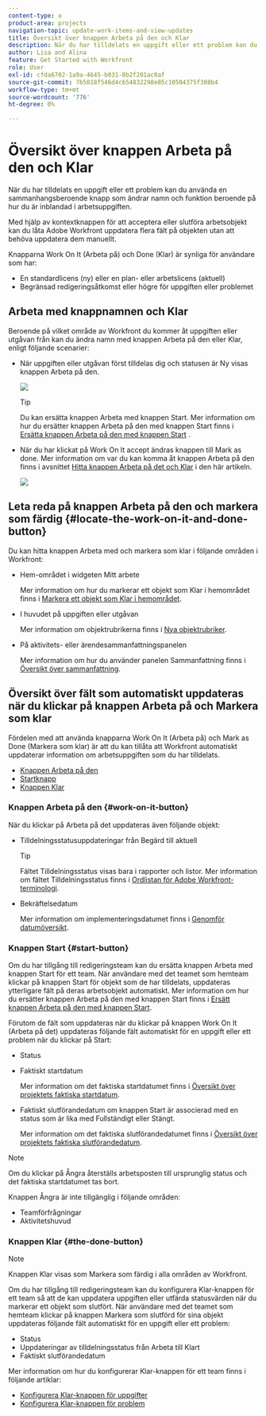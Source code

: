 ```yaml
---
content-type: o
product-area: projects
navigation-topic: update-work-items-and-view-updates
title: Översikt över knappen Arbeta på den och Klar
description: När du har tilldelats en uppgift eller ett problem kan du använda en sammanhangsberoende knapp som ändrar namn och funktion beroende på hur du är inblandad i arbetsuppgiften.
author: Lisa and Alina
feature: Get Started with Workfront
role: User
exl-id: cfda6702-1a9a-4645-b031-8b2f201ac0af
source-git-commit: 7b5018f546d4c654832298e85c10504375f380b4
workflow-type: tm+mt
source-wordcount: '776'
ht-degree: 0%

---
```


# Översikt över knappen Arbeta på den och Klar

När du har tilldelats en uppgift eller ett problem kan du använda en sammanhangsberoende knapp som ändrar namn och funktion beroende på hur du är inblandad i arbetsuppgiften.

Med hjälp av kontextknappen för att acceptera eller slutföra arbetsobjekt kan du låta Adobe Workfront uppdatera flera fält på objekten utan att behöva uppdatera dem manuellt.

Knapparna Work On It (Arbeta på) och Done (Klar) är synliga för användare som har:

* En standardlicens (ny) eller en plan- eller arbetslicens (aktuell)
* Begränsad redigeringsåtkomst eller högre för uppgiften eller problemet

## Arbeta med knappnamnen och Klar

Beroende på vilket område av Workfront du kommer åt uppgiften eller utgåvan från kan du ändra namn med knappen Arbeta på den eller Klar, enligt följande scenarier:

* När uppgiften eller utgåvan först tilldelas dig och statusen är Ny visas knappen Arbeta på den.

  ![](assets/nwe-work-on-it-button.png)

  >[!TIP]
  >
  >Du kan ersätta knappen Arbeta med knappen Start. Mer information om hur du ersätter knappen Arbeta på den med knappen Start finns i [Ersätta knappen Arbeta på den med knappen Start](../../people-teams-and-groups/create-and-manage-teams/work-on-it-button-to-start-button.md) .

* När du har klickat på Work On It accept ändras knappen till Mark as done. Mer information om var du kan komma åt knappen Arbeta på den finns i avsnittet [Hitta knappen Arbeta på det och Klar](#locate-the-work-on-it-and-done-button) i den här artikeln.

  ![](assets/nwe-mark-as-done-button-350x122.png)


<!--If you are not the only one assigned to the task or issue and you are accessing your work item from the My Work widget in the Home area, the button changes to Done with my part.

  ![](assets/home-left-done-with-my-part-button-350x184.png)-->

## Leta reda på knappen Arbeta på den och markera som färdig {#locate-the-work-on-it-and-done-button}

Du kan hitta knappen Arbeta med och markera som klar i följande områden i Workfront:

* Hem-området i widgeten Mitt arbete

  Mer information om hur du markerar ett objekt som Klar i hemområdet finns i [Markera ett objekt som Klar i hemområdet](../../workfront-basics/using-home/using-the-home-area/mark-item-done-in-home.md).

* I huvudet på uppgiften eller utgåvan

  Mer information om objektrubrikerna finns i [Nya objektrubriker](../../workfront-basics/the-new-workfront-experience/new-object-headers.md).

* På aktivitets- eller ärendesammanfattningspanelen

  Mer information om hur du använder panelen Sammanfattning finns i [Översikt över sammanfattning](../../workfront-basics/the-new-workfront-experience/summary-overview.md).

## Översikt över fält som automatiskt uppdateras när du klickar på knappen Arbeta på och Markera som klar

Fördelen med att använda knapparna Work On It (Arbeta på) och Mark as Done (Markera som klar) är att du kan tillåta att Workfront automatiskt uppdaterar information om arbetsuppgiften som du har tilldelats.

* [Knappen Arbeta på den](#work-on-it-button)
* [Startknapp](#start-button)
* [Knappen Klar](#the-done-button)

### Knappen Arbeta på den {#work-on-it-button}

När du klickar på Arbeta på det uppdateras även följande objekt:

* Tilldelningsstatusuppdateringar från Begärd till aktuell

  >[!TIP]
  >
  >Fältet Tilldelningsstatus visas bara i rapporter och listor. Mer information om fältet Tilldelningsstatus finns i [Ordlistan för Adobe Workfront-terminologi](../../workfront-basics/navigate-workfront/workfront-navigation/workfront-terminology-glossary.md).

* Bekräftelsedatum

  Mer information om implementeringsdatumet finns i [Genomför datumöversikt](../../manage-work/projects/updating-work-in-a-project/overview-of-commit-dates.md).

### Knappen Start {#start-button}

Om du har tillgång till redigeringsteam kan du ersätta knappen Arbeta med knappen Start för ett team. När användare med det teamet som hemteam klickar på knappen Start för objekt som de har tilldelats, uppdateras ytterligare fält på deras arbetsobjekt automatiskt. Mer information om hur du ersätter knappen Arbeta på den med knappen Start finns i [Ersätt knappen Arbeta på den med knappen Start](../../people-teams-and-groups/create-and-manage-teams/work-on-it-button-to-start-button.md).

Förutom de fält som uppdateras när du klickar på knappen Work On It (Arbeta på det) uppdateras följande fält automatiskt för en uppgift eller ett problem när du klickar på Start:

* Status
* Faktiskt startdatum

  Mer information om det faktiska startdatumet finns i [Översikt över projektets faktiska startdatum](../../manage-work/projects/planning-a-project/project-actual-start-date.md).

* Faktiskt slutförandedatum om knappen Start är associerad med en status som är lika med Fullständigt eller Stängt.

  Mer information om det faktiska slutförandedatumet finns i [Översikt över projektets faktiska slutförandedatum](../../manage-work/projects/planning-a-project/project-actual-completion-date.md).

>[!NOTE]
>
>Om du klickar på Ångra återställs arbetsposten till ursprunglig status och det faktiska startdatumet tas bort.
>
>Knappen Ångra är inte tillgänglig i följande områden:
>
>* Teamförfrågningar
>* Aktivitetshuvud
>

### Knappen Klar {#the-done-button}

>[!NOTE]
>
>Knappen Klar visas som Markera som färdig i alla områden av Workfront.

Om du har tillgång till redigeringsteam kan du konfigurera Klar-knappen för ett team så att de kan uppdatera uppgiften eller utfärda statusvärden när du markerar ett objekt som slutfört. När användare med det teamet som hemteam klickar på knappen Markera som slutförd för sina objekt uppdateras följande fält automatiskt för en uppgift eller ett problem:

* Status
* Uppdateringar av tilldelningsstatus från Arbeta till Klart
* Faktiskt slutförandedatum

Mer information om hur du konfigurerar Klar-knappen för ett team finns i följande artiklar:

* [Konfigurera Klar-knappen för uppgifter](../../people-teams-and-groups/create-and-manage-teams/configure-the-done-button-for-tasks.md)
* [Konfigurera Klar-knappen för problem](../../people-teams-and-groups/create-and-manage-teams/configure-the-done-button-for-issues.md)
